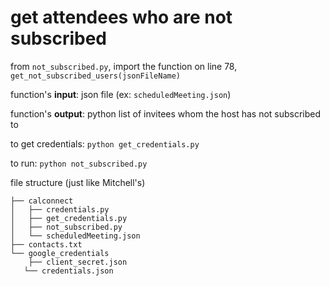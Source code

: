 # get attendees who are not subscribed

from `not_subscribed.py`, import the function on line 78, `get_not_subscribed_users(jsonFileName)`

function's **input**: json file (ex: `scheduledMeeting.json`)

function's **output**: python list of invitees whom the host has not subscribed to

to get credentials: `python get_credentials.py`

to run: `python not_subscribed.py`

file structure (just like Mitchell's)

`├── calconnect`                 <br>
`│   ├── credentials.py`         <br>
`│   ├── get_credentials.py`     <br>
`│   ├── not_subscribed.py`      <br>
`│   └── scheduledMeeting.json`  <br>
`├── contacts.txt`               <br>
`└── google_credentials`         <br>
`    ├── client_secret.json`     <br>
`    └── credentials.json `
